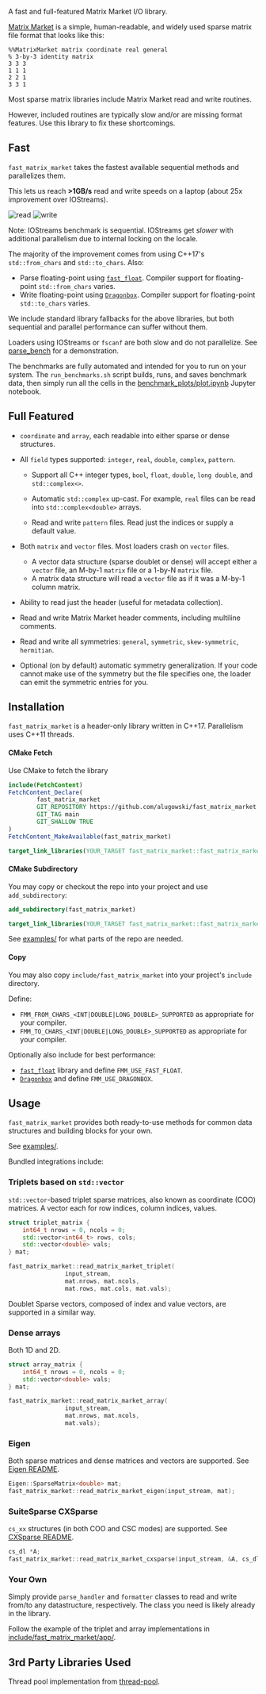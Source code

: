 A fast and full-featured Matrix Market I/O library.

[Matrix Market](https://math.nist.gov/MatrixMarket/formats.html) is a simple, human-readable, and widely used sparse matrix file format that looks like this:
```
%%MatrixMarket matrix coordinate real general
% 3-by-3 identity matrix
3 3 3
1 1 1
2 2 1
3 3 1
```
Most sparse matrix libraries include Matrix Market read and write routines.

However, included routines are typically slow and/or are missing format features. Use this library to fix these shortcomings.

## Fast

`fast_matrix_market` takes the fastest available sequential methods and parallelizes them.

This lets us reach **>1GB/s** read and write speeds on a laptop (about 25x improvement over IOStreams).

![read](benchmark_plots/parallel-scaling-read.svg)
![write](benchmark_plots/parallel-scaling-write.svg)

Note: IOStreams benchmark is sequential. IOStreams get *slower* with additional parallelism due to internal locking on the locale.


The majority of the improvement comes from using C++17's `std::from_chars` and `std::to_chars`.
Also:
* Parse floating-point using [`fast_float`](https://github.com/fastfloat/fast_float). Compiler support for floating-point `std::from_chars` varies.
* Write floating-point using [`Dragonbox`](https://github.com/jk-jeon/dragonbox). Compiler support for floating-point `std::to_chars` varies.

We include standard library fallbacks for the above libraries, but both sequential and parallel performance can suffer without them.

Loaders using IOStreams or `fscanf` are both slow and do not parallelize. See [parse_bench](https://github.com/alugowski/parse-bench) for a demonstration.

The benchmarks are fully automated and intended for you to run on your system. The `run_benchmarks.sh` script builds, runs, and saves benchmark data, then simply run all the cells in the [benchmark_plots/plot.ipynb](benchmark_plots/plot.ipynb) Jupyter notebook.

## Full Featured

* `coordinate` and `array`, each readable into either sparse or dense structures.

* All `field` types supported: `integer`, `real`, `double`, `complex`, `pattern`.

  * Support all C++ integer types, `bool`, `float`, `double`, `long double`, and `std::complex<>`.

  * Automatic `std::complex` up-cast. For example, `real` files can be read into `std::complex<double>` arrays.

  * Read and write `pattern` files. Read just the indices or supply a default value.

* Both `matrix` and `vector` files. Most loaders crash on `vector` files.
  * A vector data structure (sparse doublet or dense) will accept either a `vector` file, an M-by-1 `matrix` file or a 1-by-N `matrix` file.
  * A matrix data structure will read a `vector` file as if it was a M-by-1 column matrix.

* Ability to read just the header (useful for metadata collection).

* Read and write Matrix Market header comments, including multiline comments.

* Read and write all symmetries: `general`, `symmetric`, `skew-symmetric`, `hermitian`.

* Optional (on by default) automatic symmetry generalization. If your code cannot make use of the symmetry but the file specifies one, the loader can emit the symmetric entries for you.


## Installation

`fast_matrix_market` is a header-only library written in C++17. Parallelism uses C++11 threads.

#### CMake Fetch
Use CMake to fetch the library

```cmake
include(FetchContent)
FetchContent_Declare(
        fast_matrix_market
        GIT_REPOSITORY https://github.com/alugowski/fast_matrix_market
        GIT_TAG main
        GIT_SHALLOW TRUE
)
FetchContent_MakeAvailable(fast_matrix_market)

target_link_libraries(YOUR_TARGET fast_matrix_market::fast_matrix_market)
```

#### CMake Subdirectory
You may copy or checkout the repo into your project and use `add_subdirectory`:
```cmake
add_subdirectory(fast_matrix_market)

target_link_libraries(YOUR_TARGET fast_matrix_market::fast_matrix_market)
```
See [examples/](examples) for what parts of the repo are needed.

#### Copy
You may also copy `include/fast_matrix_market` into your project's `include` directory.

Define:
* `FMM_FROM_CHARS_<INT|DOUBLE|LONG_DOUBLE>_SUPPORTED` as appropriate for your compiler.
* `FMM_TO_CHARS_<INT|DOUBLE|LONG_DOUBLE>_SUPPORTED` as appropriate for your compiler.

Optionally also include for best performance:
 * [`fast_float`](https://github.com/fastfloat/fast_float) library and define `FMM_USE_FAST_FLOAT`.
 * [`Dragonbox`](https://github.com/jk-jeon/dragonbox) and define `FMM_USE_DRAGONBOX`.

## Usage

`fast_matrix_market` provides both ready-to-use methods for common data structures and building blocks for your own.

See [examples/](examples).

Bundled integrations include:

### Triplets based on `std::vector`
`std::vector`-based triplet sparse matrices, also known as coordinate (COO) matrices. A vector each for row indices, column indices, values.

```c++
struct triplet_matrix {
    int64_t nrows = 0, ncols = 0;
    std::vector<int64_t> rows, cols;
    std::vector<double> vals;
} mat;

fast_matrix_market::read_matrix_market_triplet(
                input_stream,
                mat.nrows, mat.ncols,
                mat.rows, mat.cols, mat.vals);
```

Doublet Sparse vectors, composed of index and value vectors, are supported in a similar way.

### Dense arrays
Both 1D and 2D.
```c++
struct array_matrix {
    int64_t nrows = 0, ncols = 0;
    std::vector<double> vals;
} mat;

fast_matrix_market::read_matrix_market_array(
                input_stream,
                mat.nrows, mat.ncols,
                mat.vals);
```

### Eigen
Both sparse matrices and dense matrices and vectors are supported. See [Eigen README](README.Eigen.md).
```c++
Eigen::SparseMatrix<double> mat;
fast_matrix_market::read_matrix_market_eigen(input_stream, mat);
```

### SuiteSparse CXSparse
`cs_xx` structures (in both COO and CSC modes) are supported. See [CXSparse README](README.CXSparse.md).
```c++
cs_dl *A;
fast_matrix_market::read_matrix_market_cxsparse(input_stream, &A, cs_dl_spalloc);
```

### Your Own

Simply provide `parse_handler` and `formatter` classes to read and write from/to any datastructure, respectively. The class you need is likely already in the library.

Follow the example of the triplet and array implementations in [include/fast_matrix_market/app/](include/fast_matrix_market/app).

## 3rd Party Libraries Used
Thread pool implementation from [thread-pool](https://github.com/bshoshany/thread-pool).